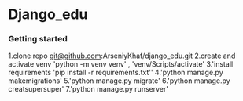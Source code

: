 # Django_edu

### Getting started
1.clone repo git@github.com:ArseniyKhaf/django_edu.git
2.create and activate venv 'python -m venv venv' , 'venv/Scripts/activate'
3.'install requirements 'pip install -r requirements.txt''
4.'python manage.py makemigrations'
5.'python manage.py migrate'
6.'python manage.py creatsupersuper'
7.'python manage.py runserver'
